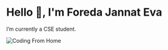 # Hello 👋, I'm Foreda Jannat Eva

I’m currently a CSE student.

![Coding From Home](https://i.postimg.cc/VLJ6pVqh/Screenshot-2025-03-25-001521.png)
